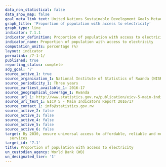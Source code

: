 ```yaml
---
data_non_statistical: false
data_show_map: false
goal_meta_link_text: United Nations Sustainable Development Goals Metadata (pdf 212KB)
graph_title: 'Proportion of population with access to electricity'
graph_type: line
indicator: 7.1.1
indicator_definition: Proportion of population with access to electricity is the percentage of population with access to electricity
indicator_name: Proportion of population with access to electricity
computation_units: percentage (%)
layout: indicator
permalink: /7-1-1/
published: true
reporting_status: complete
sdg_goal: '7'
source_active_1: true
source_organisation_1: National Institute of Statistics of Rwanda (NISR)
source_periodicity_1: Three years
source_earliest_available_1: 2016-17
source_geographical_coverage_1: Rwanda
source_url_1: http://www.statistics.gov.rw/publication/eicv-5-main-indicators-report-201617
source_url_text_1: EICV 5 - Main Indicators Report 2016/17
source_contact_1: info@statistics.gov.rw
source_active_2: false
source_active_3: false
source_active_4: false
source_active_5: false
source_active_6: false
target: By 2030, ensure universal access to affordable, reliable and modern energy
  services
target_id: '7.1'
title: Proportion of population with access to electricity
un_custodian_agency: World Bank (WB)
un_designated_tier: '1'
---
```

